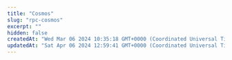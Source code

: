 ```yaml
---
title: "Cosmos"
slug: "rpc-cosmos"
excerpt: ""
hidden: false
createdAt: "Wed Mar 06 2024 10:35:18 GMT+0000 (Coordinated Universal Time)"
updatedAt: "Sat Apr 06 2024 12:59:41 GMT+0000 (Coordinated Universal Time)"
---
```


